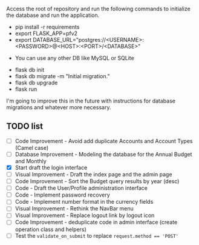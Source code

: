 Access the root of repository and run the following commands to initialize the database and run the application.

* pip install -r requirements
* export FLASK_APP=pfv2
* export DATABASE_URL="postgres://\<USERNAME\>:\<PASSWORD\>@\<HOST\>:\<PORT\>/\<DATABASE\>"
 - You can use any other DB like MySQL or SQLite
* flask db init
* flask db migrate -m "Initial migration."
* flask db upgrade
* flask run

I'm going to improve this in the future with instructions for database migrations and whatever more necessary.

## TODO list

- [ ] Code Improvement - Avoid add duplicate Accounts and Account Types (Camel case)
- [ ] Database Improvement - Modeling the database for the Annual Budget and Monthly
- [x] Start draft the login interface
- [ ] Visual Improvement - Draft the index page and the admin page
- [ ] Code Improvement - Sort the Budget query results by year (desc)
- [ ] Code - Draft the User/Profile administration interface
- [ ] Code - Implement password recovery
- [ ] Code - Implement number format in the currency fields
- [ ] Visual Improvement - Rethink the NavBar menu
- [ ] Visual Improvement - Replace logout link by logout icon
- [ ] Code Improvement - deduplicate code in admin interface (create operation class and helpers)
- [ ] Test the `validate_on_submit` to replace `request.method == 'POST'`